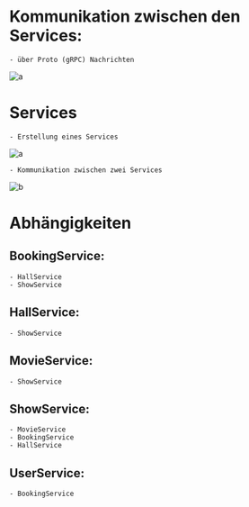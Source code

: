 # Kommunikation zwischen den Services:
    - über Proto (gRPC) Nachrichten
    
![a](https://github.com/ob-vss-ws19/blatt-4-petya/blob/Develop/ProtoBild.PNG)

# Services
    - Erstellung eines Services
![a](https://github.com/ob-vss-ws19/blatt-4-petya/blob/Develop/NewServiceBild.PNG)

    - Kommunikation zwischen zwei Services
![b](https://github.com/ob-vss-ws19/blatt-4-petya/blob/Develop/KommunikationServicesBild.PNG)

# Abhängigkeiten
## BookingService:
    - HallService
    - ShowService
    
## HallService:
    - ShowService
    
## MovieService:
    - ShowService
    
## ShowService:
    - MovieService
    - BookingService
    - HallService
    
## UserService:
    - BookingService
